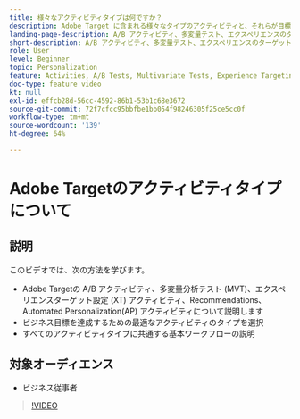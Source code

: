 ```yaml
---
title: 様々なアクティビティタイプは何ですか？
description: Adobe Target に含まれる様々なタイプのアクティビティと、それらが目標の達成にどのように役立つかについて説明します。このビデオでは、A/B アクティビティ、多変量分析テスト（MVT）、エクスペリエンスのターゲット設定（XT） アクティビティ、Recommendations、Automated Personalization（AP）アクティビティの基本について説明します。
landing-page-description: A/B アクティビティ、多変量テスト、エクスペリエンスのターゲット設定アクティビティ、Recommendations および Automated Personalization アクティビティの基本について説明します。
short-description: A/B アクティビティ、多変量テスト、エクスペリエンスのターゲット設定アクティビティ、Recommendations および Automated Personalization アクティビティの基本について説明します。
role: User
level: Beginner
topic: Personalization
feature: Activities, A/B Tests, Multivariate Tests, Experience Targeting, Recommendations, Automated Personalization, Visual Experience Composer (VEC)
doc-type: feature video
kt: null
exl-id: effcb28d-56cc-4592-86b1-53b1c68e3672
source-git-commit: 72f7cfcc95bbfbe1bb054f98246305f25ce5cc0f
workflow-type: tm+mt
source-wordcount: '139'
ht-degree: 64%

---
```


# Adobe Targetのアクティビティタイプについて

## 説明

このビデオでは、次の方法を学びます。

* Adobe Targetの A/B アクティビティ、多変量分析テスト (MVT)、エクスペリエンスターゲット設定 (XT) アクティビティ、Recommendations、Automated Personalization(AP) アクティビティについて説明します
* ビジネス目標を達成するための最適なアクティビティのタイプを選択
* すべてのアクティビティタイプに共通する基本ワークフローの説明

## 対象オーディエンス

* ビジネス従事者

>[!VIDEO](https://video.tv.adobe.com/v/17386/?quality=12)
